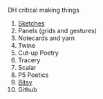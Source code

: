 DH critical making things

1. [Sketches](https://github.com/kylene888/DHSI-Critical-Making/blob/main/sketches.pdf)
2. Panels (grids and gestures)
3. Notecards and yarn
4. Twine
5. Cut-up Poetry
6. Tracery
7. Scalar
8. P5 Poetics
9. [Bitsy](https://kylene888.github.io/DHSI-Critical-Making/time_to_go_to_the_library.html)
10. Github

